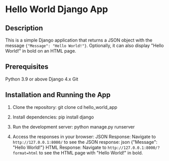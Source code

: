 
# Hello World Django App

## Description
This is a simple Django application that returns a JSON object with the message `{"Message": "Hello World!"}`.
Optionally, it can also display "Hello World!" in bold on an HTML page.

## Prerequisites
Python 3.9 or above
Django 4.x
Git

## Installation and Running the App
1. Clone the repository:
   git clone <your-repo-url>
   cd hello_world_app
2. Install dependencies:
   pip install django
3. Run the development server:
   python manage.py runserver
   
4. Access the responses in your browser:
      JSON Response: 
        Navigate to `http://127.0.0.1:8000/` to see the JSON response:
        json
        {"Message": "Hello World!"}
      HTML Response:
        Navigate to `http://127.0.0.1:8000/?format=html` to see the HTML page with "Hello World!" in bold.
